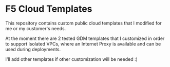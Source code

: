 # F5 Cloud Templates
This repository contains custom public cloud templates that I modified for me or my customer's needs.

At the moment there are 2 tested GDM templates that I customized in order to support Isolated VPCs, where an Internet Proxy is available and can be used during deployments.

I'll add other templates if other customization will be needed :)

